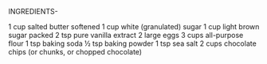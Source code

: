 INGREDIENTS-

1 cup salted butter softened
1 cup white (granulated) sugar
1 cup light brown sugar packed
2 tsp pure vanilla extract
2 large eggs
3 cups all-purpose flour
1 tsp baking soda
½ tsp baking powder
1 tsp sea salt
2 cups chocolate chips (or chunks, or chopped chocolate)